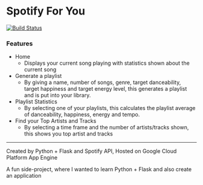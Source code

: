 # Spotify For You

[![Build Status](https://travis-ci.com/geomin76/spotifyforyou.svg?branch=master)](https://travis-ci.com/geomin76/spotifyforyou)

### Features
- Home
    - Displays your current song playing with statistics shown about the current song
- Generate a playlist
    - By giving a name, number of songs, genre, target danceability, target happiness and target energy level, this generates a playlist and is put into your library.
- Playlist Statistics
    - By selecting one of your playlists, this calculates the playlist average of danceability, happiness, energy and tempo.
- Find your Top Artists and Tracks
    - By selecting a time frame and the number of artists/tracks shown, this shows you top artist and tracks

---------

Created by Python + Flask and Spotify API, Hosted on Google Cloud Platform App Engine

A fun side-project, where I wanted to learn Python + Flask and also create an application